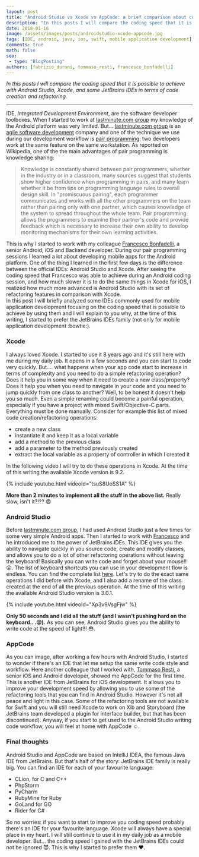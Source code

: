 ```yaml
---
layout: post
title: "Android Studio vs Xcode vs AppCode: a brief comparison about coding speed"
description: "In this posts I will compare the coding speed that it is possible to achieve in some of the JetBrains IDEs and XCode, in terms of code creation and refactoring."
date: 2018-01-16
image: /assets/images/posts/androidstudio-xcode-appcode.jpg
tags: [IDE, android, java, ios, swift, mobile application development]
comments: true
math: false
seo:
 - type: "BlogPosting"
authors: [fabrizio_duroni, tommaso_resti, francesco_bonfadelli] 
---
```


*In this posts I will compare the coding speed that it is possible to achieve with Android Studio, Xcode, and some JetBrains IDEs in terms of code creation and refactoring.*

---

IDE, *Integrated Development Environment*, are the software developer toolboxes. When I started to work at [lastminute.com group](https://lmgroup.lastminute.com/ "lastminute.com group") my knowledge of the Android platform was very limited. But... [lastminute.com group](https://lmgroup.lastminute.com/ "lastminute.com group") is an [agile software development](https://en.wikipedia.org/wiki/Agile_software_development "agile software development") company and one of the technique we use during our development workflow is [pair programming](https://en.wikipedia.org/wiki/Pair_programming "pair programming"): two developers work at the same feature on the same workstation.
As reported on Wikipedia, one of the the main advantages of pair programming is knowledge sharing:

 >Knowledge is constantly shared between pair programmers, whether in the industry or in a classroom, many sources suggest that students show higher confidence when programming in pairs, and many learn whether it be from tips on programming language rules to overall design skill. In "promiscuous pairing", each programmer communicates and works with all the other programmers on the team rather than pairing only with one partner, which causes knowledge of the system to spread throughout the whole team. Pair programming allows the programmers to examine their partner's code and provide feedback which is necessary to increase their own ability to develop monitoring mechanisms for their own learning activities.

This is why I started to work with my colleague [Francesco Bonfadelli](https://www.linkedin.com/in/fbonfadelli/ "Francesco Bonfadelli"), a senior Android, iOS and Backend developer. During our pair programming sessions I learned a lot about developing mobile apps for the Android platform. One of the thing I learned in the first few days is the difference between the official IDEs: Android Studio and Xcode. After seeing the coding speed that Francesco was able to achieve during an Android coding session, and how much slower it is to do the same things in Xcode for iOS, I realized how much more advanced is Android Studio with its set of refactoring features in comparison with Xcode.  
In this post I will briefly analyzed some IDEs commonly used for mobile application development focusing on the coding speed that is possible to achieve by using them and I will explain to you why, at the time of this writing, I started to prefer the JetBrains IDEs family (not only for mobile application development :bowtie:).

### Xcode

I always loved Xcode. I started to use it 8 years ago and it's still here with me during my daily job. It opens in a few seconds and you can start to code very quickly. But.... what happens when your app code start to increase in terms of complexity and you need to do a simple refactoring operation? Does it help you in some way when it need to create a new class/property? Does it help you when you need to navigate in your code and you need to jump quickly from one class to another? Well, to be honest it doesn't help you so much. Even a simple renaming could become a painful operation, especially if you have a project with mixed Swift/Objective-C parts. Everything must be done manually. Consider for example this list of mixed code creation/refactoring operations:

* create a new class
* instantiate it and keep it as a local variable
* add a method to the previous class
* add a parameter to the method previously created
* extract the local variable as a property of controller in which I created it

In the following video I will try to do these operations in Xcode. At the time of this writing the available Xcode version is 9.2.

{% include youtube.html videoId="tsuS8UoSS1A" %}

**More than 2 minutes to implement all the stuff in the above list.**
Really slow, isn't it?!?? :fearful:

### Android Studio

Before [lastminute.com group](https://lmgroup.lastminute.com/ "lastminute.com group"), I had used Android Studio just a few times for some very simple Android apps. Then I started to work with [Francesco](https://www.linkedin.com/in/fbonfadelli/ "Francesco Bonfadelli") and he introduced me to the power of JetBrains IDEs. This IDE gives you the ability to navigate quickly in you source code, create and modify classes, and allows you to do a lot of other refactoring operations without leaving the keyboard! Basically you can write code and forget about your mouse!! :open_mouth:. The list of keyboard shortcuts you can use in your development flow is endless. You can find the complete list [here](https://developer.android.com/studio/intro/keyboard-shortcuts.html "Android studio keyboard shortcut"). Let's try to do the exact same operations I did before with Xcode, and I also add a rename of the class created at the end of all the previous operation. At the time of this writing the available Android Studio version is 3.0.1.

{% include youtube.html videoId="Xp3v9VsgFjw" %}

**Only 50 seconds and I did all the stuff (and I wasn't pushing hard on the keyboard..
.:stuck_out_tongue_winking_eye:).**
As you can see, Android Studio gives you the ability to write code at the speed of light!!! :flushed:.

### AppCode

As you can image, after working a few hours with Android Studio, I started to wonder if there's an IDE that let me setup the same write code style and workflow. Here another colleague that I worked with, [Tommaso Resti](https://www.linkedin.com/in/tommaso-resti-0ab5285a/ "Tommaso Resti"), a senior iOS and Android developer, showed me AppCode for the first time. This is another IDE from JetBrains for iOS development. It allows you to improve your development speed by allowing you to use some of the refactoring tools that you can find in Android Studio. However it's not all peace and light in this case. Some of the refactoring tools are not available for Swift and you will still need Xcode to work on Xib and Storyboard (the JetBrains team developed a plugin for interface builder, but that has been discontinued). Anyway, if you start to get used to the Android Studio writing code workflow, you will feel at home with AppCode :relaxed:.

### Final thoughts 

Android Studio and AppCode are based on IntelliJ IDEA, the famous Java IDE from JetBrains. But that's half of the story: JetBrains IDE family is really big. You can find an IDE for each of your favourite language:

* CLion, for C and C++
* PhpStorm
* PyCharm
* RubyMine for Ruby
* GoLand for GO
* Rider for C#

So no worries: if you want to start to improve you coding speed probably there's an IDE for your favourite language. Xcode will always have a special place in my heart. I will still continue to use it in my daily job as a mobile developer. But... the coding speed I gained with the JetBrains IDEs could not be ignored :smiling_imp:. This is why I started to prefer them :heart:.
